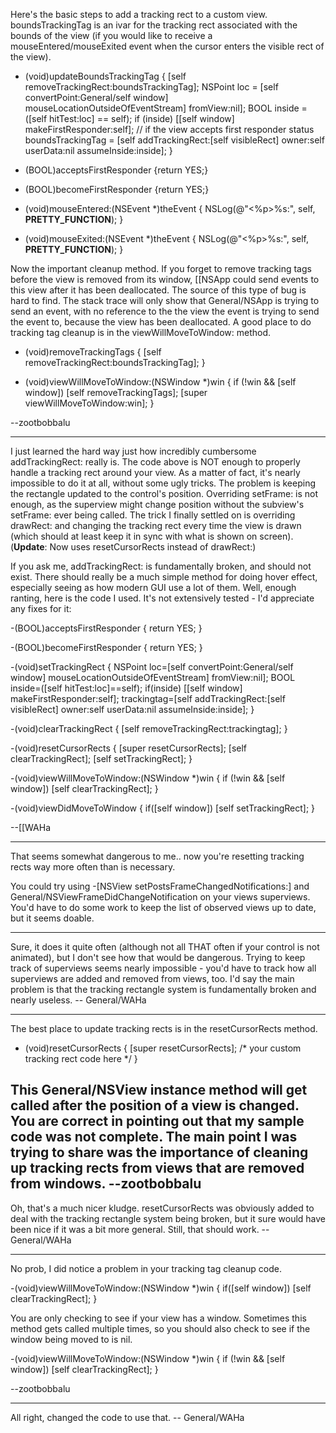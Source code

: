 Here's the basic steps to add a tracking rect to a custom view.     boundsTrackingTag is an ivar for the tracking rect associated with the bounds of the view (if you would like to receive a mouseEntered/mouseExited event when the cursor enters the visible rect of the view).

    
 - (void)updateBoundsTrackingTag {
     [self removeTrackingRect:boundsTrackingTag];
     NSPoint loc = [self convertPoint:General/self window] mouseLocationOutsideOfEventStream] fromView:nil];
     BOOL inside = ([self hitTest:loc] == self);
     if (inside) [[self window] makeFirstResponder:self]; // if the view accepts first responder status
     boundsTrackingTag = [self addTrackingRect:[self visibleRect] owner:self userData:nil assumeInside:inside];
 }
 
 - (BOOL)acceptsFirstResponder {return YES;}
 - (BOOL)becomeFirstResponder {return YES;}
 
 - (void)mouseEntered:(NSEvent *)theEvent {
     NSLog(@"<%p>%s:", self, __PRETTY_FUNCTION__);
 }
 
 - (void)mouseExited:(NSEvent *)theEvent {
     NSLog(@"<%p>%s:", self, __PRETTY_FUNCTION__);
 }


Now the important cleanup method. If you forget to remove tracking tags before the view is removed from its window, [[NSApp could send events to this view after it has been deallocated. The source of this type of bug is hard to find. The stack trace will only show that General/NSApp is trying to send an event, with no reference to the the view the event is trying to send the event to, because the view has been deallocated. A good place to do tracking tag cleanup is in the     viewWillMoveToWindow: method.

    
 - (void)removeTrackingTags {
     [self removeTrackingRect:boundsTrackingTag];
 }
 
 - (void)viewWillMoveToWindow:(NSWindow *)win {
     if (!win && [self window]) [self removeTrackingTags];
     [super viewWillMoveToWindow:win];
 }


--zootbobbalu

----

I just learned the hard way just how incredibly cumbersome addTrackingRect: really is. The code above is NOT enough to properly handle a tracking rect around your view. As a matter of fact, it's nearly impossible to do it at all, without some ugly tricks. The problem is keeping the rectangle updated to the control's position. Overriding setFrame: is not enough, as the superview might change position without the subview's setFrame: ever being called. The trick I finally settled on is overriding drawRect: and changing the tracking rect every time the view is drawn (which should at least keep it in sync with what is shown on screen). (**Update**: Now uses     resetCursorRects instead of     drawRect:)

If you ask me, addTrackingRect: is fundamentally broken, and should not exist. There should really be a much simple method for doing hover effect, especially seeing as how modern GUI use a lot of them. Well, enough ranting, here is the code I used. It's not extensively tested - I'd appreciate any fixes for it:

    
 -(BOOL)acceptsFirstResponder { return YES; }
 
 -(BOOL)becomeFirstResponder { return YES; }
 
 -(void)setTrackingRect
 {
 	NSPoint loc=[self convertPoint:General/self window] mouseLocationOutsideOfEventStream] fromView:nil];
 	BOOL inside=([self hitTest:loc]==self);
 	if(inside) [[self window] makeFirstResponder:self];
 	trackingtag=[self addTrackingRect:[self visibleRect] owner:self userData:nil assumeInside:inside];
 }
 
 -(void)clearTrackingRect
 {
 	[self removeTrackingRect:trackingtag];
 }
 
 -(void)resetCursorRects
 {
 	[super resetCursorRects];
 	[self clearTrackingRect];
 	[self setTrackingRect];
 }
 
 -(void)viewWillMoveToWindow:(NSWindow *)win
 {
 	if (!win && [self window]) [self clearTrackingRect];
 }
 
 -(void)viewDidMoveToWindow
 {
 	if([self window]) [self setTrackingRect];
 }


--[[WAHa

----
That seems somewhat dangerous to me.. now you're resetting tracking rects way more often than is necessary.

You could try using -[NSView setPostsFrameChangedNotifications:] and General/NSViewFrameDidChangeNotification on your views superviews.  You'd have to do some work to keep the list of observed views up to date, but it seems doable.


----
Sure, it does it quite often (although not all THAT often if your control is not animated), but I don't see how that would be dangerous. Trying to keep track of superviews seems nearly impossible - you'd have to track how all superviews are added and removed from views, too. I'd say the main problem is that the tracking rectangle system is fundamentally broken and nearly useless. -- General/WAHa

----

The best place to update tracking rects is in the     resetCursorRects method.

    
 - (void)resetCursorRects {
     [super resetCursorRects];
     /*
         your custom tracking rect code here
     */
 }


This General/NSView instance method will get called after the position of a view is changed. You are correct in pointing out that my sample code was not complete. The main point I was trying to share was the importance of cleaning up tracking rects from views that are removed from windows.  --zootbobbalu
----

Oh, that's a much nicer kludge.      resetCursorRects was obviously added to deal with the tracking rectangle system being broken, but it sure would have been nice if it was a bit more general. Still, that should work. -- General/WAHa

----

No prob, I did notice a problem in your tracking tag cleanup code.

    
 -(void)viewWillMoveToWindow:(NSWindow *)win
 {
 	if([self window]) [self clearTrackingRect];
 }
 
 
 You are only checking to see if your view has a window. Sometimes this method gets called multiple times, so you should also check to see if the window being moved to is     nil. 
 
     
 -(void)viewWillMoveToWindow:(NSWindow *)win
 {
 	if (!win && [self window]) [self clearTrackingRect];
 }


--zootbobbalu


----

All right, changed the code to use that. -- General/WAHa
